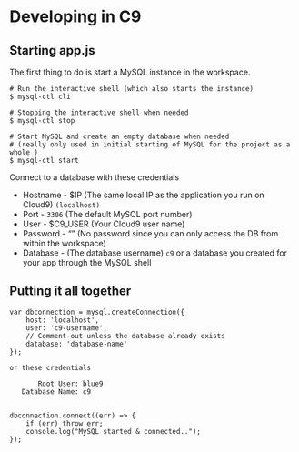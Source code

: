 Developing in C9
===============

## Starting app.js
The first thing to do is start a MySQL instance in the workspace.

``` 
# Run the interactive shell (which also starts the instance)
$ mysql-ctl cli

# Stopping the interactive shell when needed
$ mysql-ctl stop

# Start MySQL and create an empty database when needed 
# (really only used in initial starting of MySQL for the project as a whole )
$ mysql-ctl start
```

Connect to a database with these credentials
* Hostname - $IP (The same local IP as the application you run on Cloud9) ```(localhost)```
* Port - ```3306``` (The default MySQL port number)
* User - $C9_USER (Your Cloud9 user name)
* Password - “” (No password since you can only access the DB from within the workspace)
* Database - (The database username) ```c9```  or a database you created for your app through the MySQL shell

## Putting it all together
```
var dbconnection = mysql.createConnection({
    host: 'localhost',
    user: 'c9-username',
    // Comment-out unless the database already exists
    database: 'database-name'
});

or these credentials

       Root User: blue9
   Database Name: c9


dbconnection.connect((err) => {
    if (err) throw err;
    console.log("MySQL started & connected..");
});

```